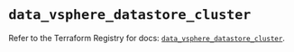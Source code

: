 # `data_vsphere_datastore_cluster`

Refer to the Terraform Registry for docs: [`data_vsphere_datastore_cluster`](https://registry.terraform.io/providers/vmware/vsphere/2.14.1/docs/data-sources/datastore_cluster).

